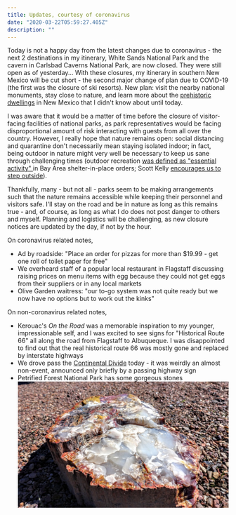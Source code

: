 ```yaml
---
title: Updates, courtesy of coronavirus
date: "2020-03-22T05:59:27.405Z"
description: ""
---
```


Today is not a happy day from the latest changes due to coronavirus - the next 2 destinations in my itinerary, White Sands National Park and the cavern in Carlsbad Caverns National Park, are now closed. They were still open as of yesterday... With these closures, my itinerary in southern New Mexico will be cut short - the second major change of plan due to COVID-19 (the first was the closure of ski resorts). New plan: visit the nearby national monuments, stay close to nature, and learn more about the [prehistoric dwellings](https://en.wikipedia.org/wiki/List_of_Ancestral_Puebloan_dwellings_in_New_Mexico) in New Mexico that I didn't know about until today.

I was aware that it would be a matter of time before the closure of visitor-facing facilities of national parks, as park representatives would be facing disproportional amount of risk interacting with guests from all over the country. However, I really hope that nature remains open: social distancing and quarantine don't necessarily mean staying isolated indoor; in fact, being outdoor in nature might very well be necessary to keep us sane through challenging times (outdoor recreation [was defined as "essential activity" ](https://www.mercurynews.com/2020/03/19/coronavirus-is-it-legal-to-go-hiking/) in Bay Area shelter-in-place orders;
Scott Kelly [encourages us to step outside](https://www.nytimes.com/2020/03/21/opinion/scott-kelly-coronavirus-isolation.html)).

Thankfully, many - but not all - parks seem to be making arrangements such that the nature remains accessible while keeping their personnel and visitors safe. I'll stay on the road and be in nature as long as this remains true - and, of course, as long as what I do does not post danger to others and myself. Planning and logistics will be challenging, as new closure notices are updated by the day, if not by the hour.

On coronavirus related notes,
- Ad by roadside: "Place an order for pizzas for more than $19.99 - get one roll of toilet paper for free"
- We overheard staff of a popular local restaurant in Flagstaff discussing raising prices on menu items with egg because they could not get eggs from their suppliers or in any local markets
- Olive Garden waitress: "our to-go system was not quite ready but we now have no options but to work out the kinks"

On non-coronavirus related notes,
- Kerouac's _On the Road_ was a memorable inspiration to my younger, impressionable self, and I was excited to see signs for "Historical Route 66" all along the road from Flagstaff to Albuqueque. I was disappointed to find out that the real historical route 66 was mostly gone and replaced by interstate highways
- We drove pass the [Continental Divide](https://en.wikipedia.org/wiki/Continental_Divide_of_the_Americas) today - it was weirdly an almost non-event, announced only briefly by a passing highway sign
- Petrified Forest National Park has some gorgeous stones ![](./DSC01133.JPG)
